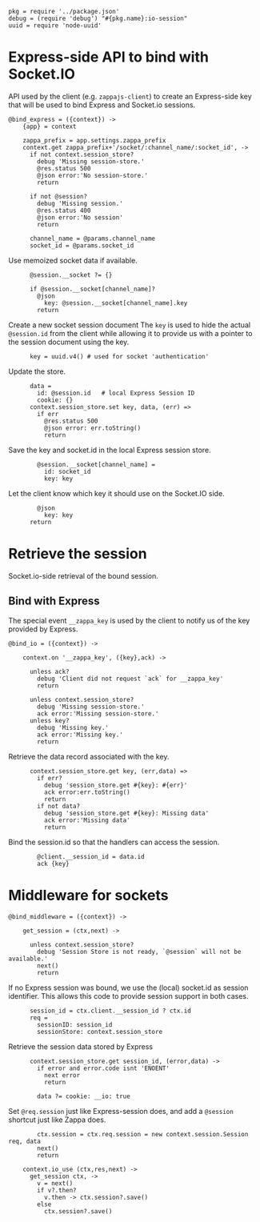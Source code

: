     pkg = require '../package.json'
    debug = (require 'debug') "#{pkg.name}:io-session"
    uuid = require 'node-uuid'

Express-side API to bind with Socket.IO
=======================================

API used by the client (e.g. `zappajs-client`) to create an Express-side key that will be used to bind Express and Socket.io sessions.

    @bind_express = ({context}) ->
        {app} = context

        zappa_prefix = app.settings.zappa_prefix
        context.get zappa_prefix+'/socket/:channel_name/:socket_id', ->
          if not context.session_store?
            debug 'Missing session-store.'
            @res.status 500
            @json error:'No session-store.'
            return

          if not @session?
            debug 'Missing session.'
            @res.status 400
            @json error:'No session'
            return

          channel_name = @params.channel_name
          socket_id = @params.socket_id

Use memoized socket data if available.

          @session.__socket ?= {}

          if @session.__socket[channel_name]?
            @json
              key: @session.__socket[channel_name].key
            return

Create a new socket session document
The `key` is used to hide the actual `@session.id` from the
client while allowing it to provide us with a pointer to the
session document using the key.

          key = uuid.v4() # used for socket 'authentication'

Update the store.

          data =
            id: @session.id   # local Express Session ID
            cookie: {}
          context.session_store.set key, data, (err) =>
            if err
              @res.status 500
              @json error: err.toString()
              return

Save the key and socket.id in the local Express session store.

            @session.__socket[channel_name] =
              id: socket_id
              key: key

Let the client know which key it should use on the Socket.IO side.

            @json
              key: key
          return

Retrieve the session
====================

Socket.io-side retrieval of the bound session.

Bind with Express
-----------------

The special event `__zappa_key` is used by the client to notify us of the key provided by Express.

    @bind_io = ({context}) ->

        context.on '__zappa_key', ({key},ack) ->

          unless ack?
            debug 'Client did not request `ack` for __zappa_key'
            return

          unless context.session_store?
            debug 'Missing session-store.'
            ack error:'Missing session-store.'
          unless key?
            debug 'Missing key.'
            ack error:'Missing key.'
            return

Retrieve the data record associated with the key.

          context.session_store.get key, (err,data) =>
            if err?
              debug 'session_store.get #{key}: #{err}'
              ack error:err.toString()
              return
            if not data?
              debug 'session_store.get #{key}: Missing data'
              ack error:'Missing data'
              return

Bind the session.id so that the handlers can access the session.

            @client.__session_id = data.id
            ack {key}

Middleware for sockets
======================

    @bind_middleware = ({context}) ->

        get_session = (ctx,next) ->

          unless context.session_store?
            debug 'Session Store is not ready, `@session` will not be available.'
            next()
            return

If no Express session was bound, we use the (local) socket.id as session identifier.
This allows this code to provide session support in both cases.

          session_id = ctx.client.__session_id ? ctx.id
          req =
            sessionID: session_id
            sessionStore: context.session_store

Retrieve the session data stored by Express

          context.session_store.get session_id, (error,data) ->
            if error and error.code isnt 'ENOENT'
              next error
              return

            data ?= cookie: __io: true

Set `@req.session` just like Express-session does, and add a `@session` shortcut just like Zappa does.

            ctx.session = ctx.req.session = new context.session.Session req, data
            next()
            return

        context.io_use (ctx,res,next) ->
          get_session ctx, ->
            v = next()
            if v?.then?
              v.then -> ctx.session?.save()
            else
              ctx.session?.save()
